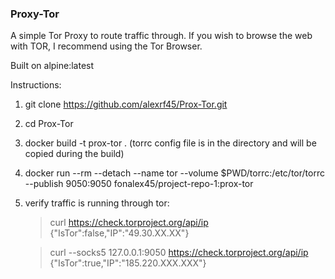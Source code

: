 ### Proxy-Tor

A simple Tor Proxy to route traffic through. If you wish to browse the web with TOR, I recommend using the Tor Browser. 

Built on alpine:latest

Instructions: 

1. git clone https://github.com/alexrf45/Prox-Tor.git

2. cd Prox-Tor

3. docker build -t prox-tor . (torrc config file is in the directory and will be copied during the build)

4. docker run --rm --detach --name tor --volume $PWD/torrc:/etc/tor/torrc --publish 9050:9050 fonalex45/project-repo-1:prox-tor

4. verify traffic is running through tor:

	> curl https://check.torproject.org/api/ip
    {"IsTor":false,"IP":"49.30.XX.XX"}

    > curl --socks5 127.0.0.1:9050 https://check.torproject.org/api/ip
    {"IsTor":true,"IP":"185.220.XXX.XXX"}